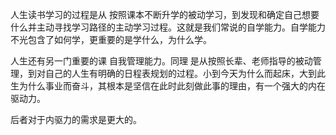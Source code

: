 人生读书学习的过程是从 按照课本不断升学的被动学习，到发现和确定自己想要什么并主动寻找学习路径的主动学习过程。这就是我们常说的自学能力。自学能力不光包含了如何学，更重要的是学什么，为什么学。

人生还有另一门重要的课 自我管理能力。同理 是从按照长辈、老师指导的被动管理，到对自己的人生有明确的日程表规划的过程。小到今天为什么而起床，大到此生为什么事业而奋斗，其根本是坚信在此时此刻做此事的理由，有一个强大的内在驱动力。

后者对于内驱力的需求是更大的。